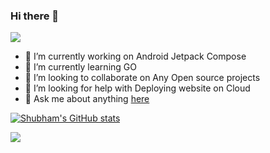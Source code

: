 ### Hi there 👋
![](https://komarev.com/ghpvc/?username=shubhamB25&color=blueviolet&style=flat&label=Profile+Visits)
<!--
**FallenHelix/FallenHelix** is a ✨ _special_ ✨ repository because its `README.md` (this file) appears on your GitHub profile.

Here are some ideas to get you started:
-->
- 🔭 I’m currently working on Android Jetpack Compose
- 🌱 I’m currently learning GO
- 👯 I’m looking to collaborate on Any Open source projects
- 🤔 I’m looking for help with Deploying website on Cloud
- 💬 Ask me about anything [here](https://github.com/shubhamB25/shubhamB25/issues)



[![Shubham's GitHub stats](https://github-readme-stats.vercel.app/api?username=shubhamB25&theme=algolia&show_icons=true&count_private=true)](https://github.com/anuraghazra/github-readme-stats)

<a href="https://github.com/anuraghazra/github-readme-stats">
  <!-- Change the `github-readme-stats.anuraghazra1.vercel.app` to `github-readme-stats.vercel.app`  -->
  <img align="center" src="https://github-readme-stats.vercel.app/api/top-langs/?username=shubhamB25&count_private=true&layout=compact&theme=material-palenight" />
</a>
